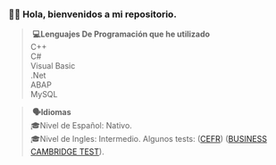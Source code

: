 ### 👨‍💻 Hola, bienvenidos a mi repositorio.

>**&nbsp;💻Lenguajes De Programación que he utilizado**\
>C++\
>C#\
>Visual Basic\
>.Net\
>ABAP\
>MySQL
  
>**&nbsp;🗣Idiomas**\
 >🎓Nivel de Español: Nativo.
>\
 >🎓Nivel de Ingles: Intermedio. Algunos tests: ([CEFR](https://imgur.com/a/edvFsK6)) ([BUSINESS CAMBRIDGE TEST](https://imgur.com/a/fr0WTbu)).

